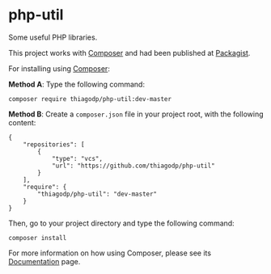 php-util
========

Some useful PHP libraries.

This project works with <a href="https://getcomposer.org/" >Composer</a> and had been published at <a href="https://packagist.org/" >Packagist</a>.

For installing using <a href="https://getcomposer.org/" >Composer</a>:

**Method A**: Type the following command:
```
composer require thiagodp/php-util:dev-master
```

**Method B**: Create a <code>composer.json</code> file in your project root, with the following content:
```
{
    "repositories": [
        {
            "type": "vcs",
            "url": "https://github.com/thiagodp/php-util"
        }
    ],
    "require": {
        "thiagodp/php-util": "dev-master"
    }
}
```
Then, go to your project directory and type the following command:
```
composer install
```

For more information on how using Composer, please see its <a href="https://getcomposer.org/doc/" >Documentation</a> page.
